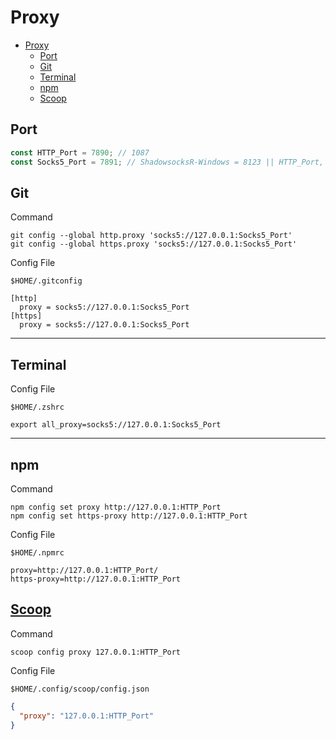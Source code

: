# Proxy

- [Proxy](#proxy)
  - [Port](#port)
  - [Git](#git)
  - [Terminal](#terminal)
  - [npm](#npm)
  - [Scoop](#scoop)

## Port

```js
const HTTP_Port = 7890; // 1087
const Socks5_Port = 7891; // ShadowsocksR-Windows = 8123 || HTTP_Port, 1080
```

## Git

Command

```shell
git config --global http.proxy 'socks5://127.0.0.1:Socks5_Port'
git config --global https.proxy 'socks5://127.0.0.1:Socks5_Port'
```

Config File

```shell
$HOME/.gitconfig
```

```shell
[http]
  proxy = socks5://127.0.0.1:Socks5_Port
[https]
  proxy = socks5://127.0.0.1:Socks5_Port
```

---

## Terminal

Config File

```shell
$HOME/.zshrc
```

```shell
export all_proxy=socks5://127.0.0.1:Socks5_Port
```

---

## npm

Command

```shell
npm config set proxy http://127.0.0.1:HTTP_Port
npm config set https-proxy http://127.0.0.1:HTTP_Port
```

Config File

```shell
$HOME/.npmrc
```

```shell
proxy=http://127.0.0.1:HTTP_Port/
https-proxy=http://127.0.0.1:HTTP_Port
```

## [Scoop](https://github.com/lukesampson/scoop/wiki/Using-Scoop-behind-a-proxy)

Command

```shell
scoop config proxy 127.0.0.1:HTTP_Port
```

Config File

```shell
$HOME/.config/scoop/config.json
```

```json
{
  "proxy": "127.0.0.1:HTTP_Port"
}
```
